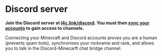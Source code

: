 # Discord server

**Join the Discord server at [l4c.link/discord](https://l4c.link/discord). You must then [sync your accounts](../sync) to gain access to channels.**

Connecting your Minecraft and Discord accounts proves you are a human (prevents spam bots), synchronises your nickname and rank, and allows you to talk in the Discord-Minecarft chat bridge channel.